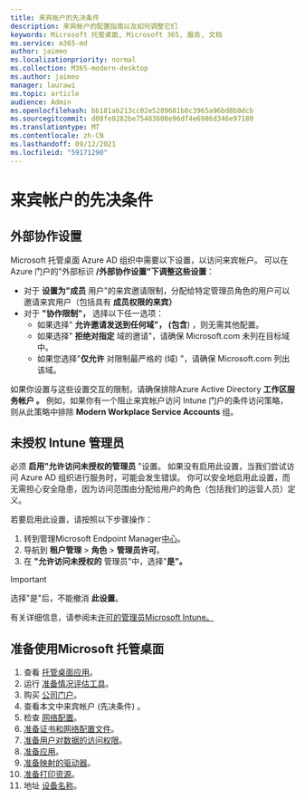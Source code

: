 ```yaml
---
title: 来宾帐户的先决条件
description: 来宾帐户的配置指南以及如何调整它们
keywords: Microsoft 托管桌面, Microsoft 365, 服务, 文档
ms.service: m365-md
author: jaimeo
ms.localizationpriority: normal
ms.collection: M365-modern-desktop
ms.author: jaimeo
manager: laurawi
ms.topic: article
audience: Admin
ms.openlocfilehash: bb181ab213cc02e5289681b8c3965a96bd8b8dcb
ms.sourcegitcommit: d08fe0282be75483608e96df4e6986d346e97180
ms.translationtype: MT
ms.contentlocale: zh-CN
ms.lasthandoff: 09/12/2021
ms.locfileid: "59171290"
---
```

# <a name="prerequisites-for-guest-accounts"></a>来宾帐户的先决条件

## <a name="external-collaboration-settings"></a>外部协作设置

Microsoft 托管桌面 Azure AD 组织中需要以下设置，以访问来宾帐户。 可以在 Azure 门户的"[](https://portal.azure.com)外部标识 **/外部协作设置"下调整这些设置**：

-   对于 **设置为"成员** 用户"的来宾邀请限制，分配给特定管理员角色的用户可以邀请来宾用户（包括具有 **成员权限的来宾）**
-   对于 **"协作限制"，** 选择以下任一选项：
    -   如果选择" **允许邀请发送到任何域"， (包含**) ，则无需其他配置。
    -   如果选择" **拒绝对指定** 域的邀请"，请确保 Microsoft.com 未列在目标域中。
    -   如果您选择"**仅允许** 对限制最严格的 (域) "，请确保 Microsoft.com 列出该域。 

如果你设置与这些设置交互的限制，请确保排除Azure Active Directory **工作区服务帐户 。** 例如，如果你有一个阻止来宾帐户访问 Intune 门户的条件访问策略，则从此策略中排除 **Modern Workplace Service Accounts** 组。

## <a name="unlicensed-intune-admin"></a>未授权 Intune 管理员

必须 **启用"允许访问未授权的管理员** "设置。 如果没有启用此设置，当我们尝试访问 Azure AD 组织进行服务时，可能会发生错误。 你可以安全地启用此设置，而无需担心安全隐患，因为访问范围由分配给用户的角色（包括我们的运营人员）定义。

若要启用此设置，请按照以下步骤操作：

1. 转到管理Microsoft Endpoint Manager[中心](https://go.microsoft.com/fwlink/?linkid=2109431)。
2. 导航到 **租户管理**  >  **角色**  >  **管理员许可**。
3. 在 **"允许访问未授权的** 管理员"中，选择"**是"。**

> [!IMPORTANT]
> 选择"是"后，不能撤消 **此设置**。

有关详细信息，请参阅未[许可的管理员Microsoft Intune。](/mem/intune/fundamentals/unlicensed-admins)

## <a name="steps-to-get-ready-for-microsoft-managed-desktop"></a>准备使用Microsoft 托管桌面

1. 查看 [托管桌面应用](prerequisites.md)。
2. 运行 [准备情况评估工具](readiness-assessment-tool.md)。
1. 购买 [公司门户](../get-started/company-portal.md)。
1. 查看本文中来宾帐户 (先决条件) 。
1. 检查 [网络配置](network.md)。
1. [准备证书和网络配置文件](certs-wifi-lan.md)。
1. [准备用户对数据的访问权限](authentication.md)。
1. [准备应用](apps.md)。
1. [准备映射的驱动器](mapped-drives.md)。
1. [准备打印资源](printing.md)。
1. 地址 [设备名称](address-device-names.md)。
